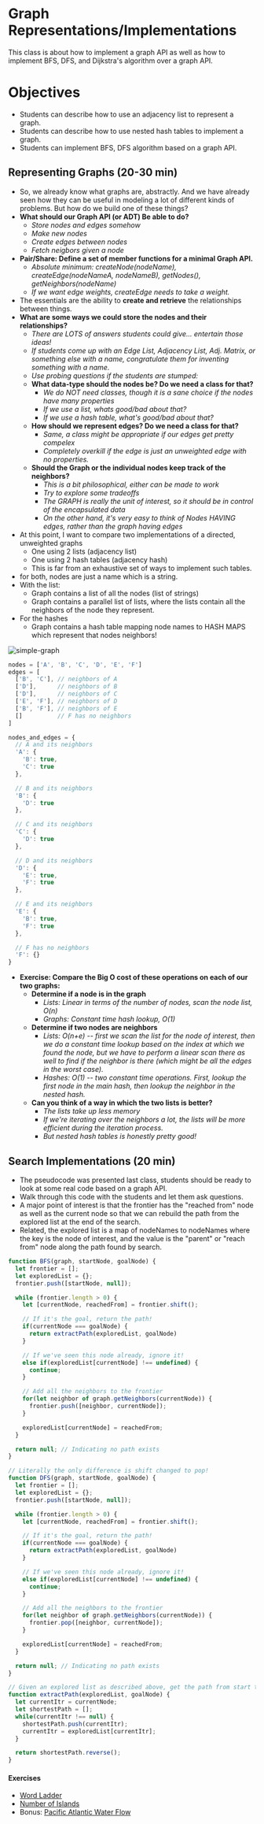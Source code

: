 # Graph Representations/Implementations

This class is about how to implement a graph API as well as how to implement BFS, DFS, and Dijkstra's algorithm over a graph API.

# Objectives

* Students can describe how to use an adjacency list to represent a graph.
* Students can describe how to use nested hash tables to implement a graph.
* Students can implement BFS, DFS algorithm based on a graph API.

## Representing Graphs (20-30 min)

* So, we already know what graphs are, abstractly. And we have already seen how they can be useful in modeling a lot of different kinds of problems. But how do we build one of these things?
* __What should our Graph API (or ADT) Be able to do?__
  * *Store nodes and edges somehow*
  * *Make new nodes*
  * *Create edges between nodes*
  * *Fetch neigbors given a node*
* __Pair/Share: Define a set of member functions for a minimal Graph API.__
  * *Absolute minimum: createNode(nodeName), createEdge(nodeNameA, nodeNameB), getNodes(), getNeighbors(nodeName)*
  * *If we want edge weights, createEdge needs to take a weight.*
* The essentials are the ability to __create and retrieve__ the relationships between things.
* __What are some ways we could store the nodes and their relationships?__
  * *There are LOTS of answers students could give... entertain those ideas!*
  * *If students come up with an Edge List, Adjacency List, Adj. Matrix, or something else with a name, congratulate them for inventing something with a name.*
  * *Use probing questions if the students are stumped:*
  * __What data-type should the nodes be? Do we need a class for that?__
    * *We do NOT need classes, though it is a sane choice if the nodes have many properties*
    * *If we use a list, whats good/bad about that?*
    * *If we use a hash table, what's good/bad about that?*
  * __How should we represent edges? Do we need a class for that?__
    * *Same, a class might be appropriate if our edges get pretty compelex*
    * *Completely overkill if the edge is just an unweighted edge with no properties.*
  * __Should the Graph or the individual nodes keep track of the neighbors?__
    * *This is a bit philosophical, either can be made to work*
    * *Try to explore some tradeoffs*
    * *The GRAPH is really the unit of interest, so it should be in control of the encapsulated data*
    * *On the other hand, it's very easy to think of Nodes HAVING edges, rather than the graph having edges*
* At this point, I want to compare two implementations of a directed, unweighted graphs
  * One using 2 lists (adjacency list)
  * One using 2 hash tables (adjacency hash)
  * This is far from an exhaustive set of ways to implement such tables.
* for both, nodes are just a name which is a string.
* With the list:
  * Graph contains a list of all the nodes (list of strings)
  * Graph contains a parallel list of lists, where the lists contain all the neighbors of the node they represent.
* For the hashes
  * Graph contains a hash table mapping node names to HASH MAPS which represent that nodes neighbors!

![simple-graph](resources/SimpleGraph.png)

```js
nodes = ['A', 'B', 'C', 'D', 'E', 'F']
edges = [
  ['B', 'C'], // neighbors of A
  ['D'],      // neighbors of B
  ['D'],      // neighbors of C
  ['E', 'F'], // neighbors of D
  ['B', 'F'], // neighbors of E
  []          // F has no neighbors
]
```

```js
nodes_and_edges = {
  // A and its neighbors
  'A': {
    'B': true,
    'C': true
  },

  // B and its neighbors
  'B': {
    'D': true
  },

  // C and its neighbors
  'C': {
    'D': true
  },

  // D and its neighbors
  'D': {
    'E': true,
    'F': true
  },

  // E and its neighbors
  'E': {
    'B': true,
    'F': true
  },

  // F has no neighbors
  'F': {}
}
```

* __Exercise: Compare the Big O cost of these operations on each of our two graphs:__
  * __Determine if a node is in the graph__
    * *Lists: Linear in terms of the number of nodes, scan the node list, O(n)*
    * *Graphs: Constant time hash lookup, O(1)*
  * __Determine if two nodes are neighbors__
    * *Lists: O(n+e) -- first we scan the list for the node of interest, then we do a constant time lookup based on the index at which we found the node, but we have to perform a linear scan there as well to find if the neighbor is there (which might be all the edges in the worst case).*
    * *Hashes: O(1) -- two constant time operations. First, lookup the first node in the main hash, then lookup the neighbor in the nested hash.*
  * __Can you think of a way in which the two lists is better?__
    * *The lists take up less memory*
    * *If we're iterating over the neighbors a lot, the lists will be more efficient during the iteration process.*
    * *But nested hash tables is honestly pretty good!*


## Search Implementations (20 min)

* The pseudocode was presented last class, students should be ready to look at some real code based on a graph API.
* Walk through this code with the students and let them ask questions.
* A major point of interest is that the frontier has the "reached from" node as well as the current node so that we can rebuild the path from the explored list at the end of the search.
* Related, the explored list is a map of nodeNames to nodeNames where the key is the node of interest, and the value is the "parent" or "reach from" node along the path found by search.

```js
function BFS(graph, startNode, goalNode) {
  let frontier = [];
  let exploredList = {};
  frontier.push([startNode, null]);

  while (frontier.length > 0) {  
    let [currentNode, reachedFrom] = frontier.shift();

    // If it's the goal, return the path!
    if(currentNode === goalNode) {
      return extractPath(exploredList, goalNode)
    }

    // If we've seen this node already, ignore it!
    else if(exploredList[currentNode] !== undefined) {
      continue;
    }

    // Add all the neighbors to the frontier
    for(let neighbor of graph.getNeighbors(currentNode)) {
      frontier.push([neighbor, currentNode]);
    }

    exploredList[currentNode] = reachedFrom;
  }

  return null; // Indicating no path exists
}

// Literally the only difference is shift changed to pop!
function DFS(graph, startNode, goalNode) {
  let frontier = [];
  let exploredList = {};
  frontier.push([startNode, null]);

  while (frontier.length > 0) {  
    let [currentNode, reachedFrom] = frontier.shift();

    // If it's the goal, return the path!
    if(currentNode === goalNode) {
      return extractPath(exploredList, goalNode)
    }

    // If we've seen this node already, ignore it!
    else if(exploredList[currentNode] !== undefined) {
      continue;
    }

    // Add all the neighbors to the frontier
    for(let neighbor of graph.getNeighbors(currentNode)) {
      frontier.pop([neighbor, currentNode]);
    }

    exploredList[currentNode] = reachedFrom;
  }

  return null; // Indicating no path exists
}

// Given an explored list as described above, get the path from start to goal.
function extractPath(exploredList, goalNode) {
  let currentItr = currentNode;
  let shortestPath = [];
  while(currentItr !== null) {
    shortestPath.push(currentItr);
    currentItr = exploredList[currentItr];
  }

  return shortestPath.reverse();
}
```

#### Exercises

* [Word Ladder](https://leetcode.com/problems/word-ladder/description/)
* [Number of Islands](https://leetcode.com/problems/number-of-islands/description/)
* Bonus: [Pacific Atlantic Water Flow](https://leetcode.com/problems/pacific-atlantic-water-flow/description/)
